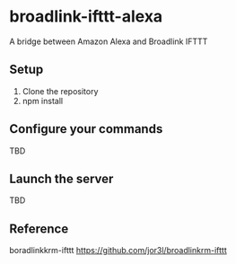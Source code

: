 # broadlink-ifttt-alexa

A bridge between Amazon Alexa and Broadlink IFTTT

## Setup

1. Clone the repository
2. npm install

## Configure your commands

TBD

## Launch the server

TBD

## Reference

boradlinkkrm-ifttt
https://github.com/jor3l/broadlinkrm-ifttt

